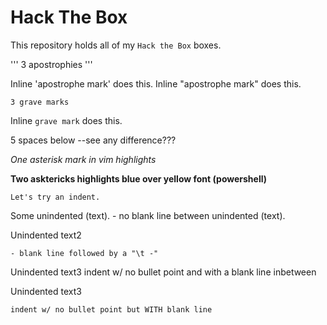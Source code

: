 # Hack The Box

This repository holds all of my `Hack the Box` boxes.

'''
3 apostrophies
'''

Inline 'apostrophe mark' does this.
Inline "apostrophe mark" does this.

```
3 grave marks
```

Inline `grave mark` does this.




5 spaces below --see any difference???

*One asterisk mark in vim highlights*

**Two asktericks highlights blue over yellow font (powershell)**

	Let's try an indent.

Some unindented (text).
	- no blank line between unindented (text).

Unindented text2

	- blank line followed by a "\t -"

Unindented text3
	indent w/ no bullet point and with a blank line inbetween


Unindented text3

	indent w/ no bullet point but WITH blank line

